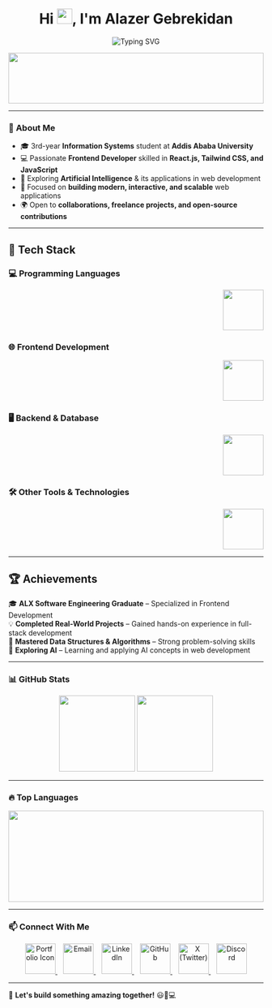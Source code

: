<h1 align="center">Hi <img src="https://media.giphy.com/media/hvRJCLFzcasrR4ia7z/giphy.gif" width="30px">, I'm Alazer Gebrekidan</h1>

<p align="center">
  <img src="https://readme-typing-svg.herokuapp.com?font=Fira+Code&weight=600&size=24&pause=1000&color=F7F7F7&center=true&vCenter=true&width=450&lines=%E2%9A%A1+ALX+SE+Graduate;💻+Frontend+Developer;🤖+AI+Enthusiast" alt="Typing SVG" />
</p>


<p align="center">
  <img src="https://media.giphy.com/media/sRFEa8lbeC7zbcIZZR/giphy.gif?cid=ecf05e47gein83ygcfapjlfd66cttexgdgrc9349t1tho7lv&ep=v1_gifs_related&rid=giphy.gif&ct=g" width="100%" height="100">
</p>

---

### 🧐 **About Me**  
- 🎓 3rd-year **Information Systems** student at **Addis Ababa University**
- 💻 Passionate **Frontend Developer** skilled in **React.js, Tailwind CSS, and JavaScript**  
- 🤖 Exploring **Artificial Intelligence** & its applications in web development  
- 🎨 Focused on **building modern, interactive, and scalable** web applications  
- 🌍 Open to **collaborations, freelance projects, and open-source contributions**  

---

## 🔧 Tech Stack
### **💻 Programming Languages**
<p align="right"> <a href="#"><img src="https://skillicons.dev/icons?i=c,cpp,java,python,js" height="80"></a> </p>

### **🌐 Frontend Development**
<p align="right"> <a href="#"><img src="https://skillicons.dev/icons?i=html,css,react,tailwind,bootstrap" height="80"></a> </p>

### **🖥️ Backend & Database**
<p align="right"> <a href="#"><img src="https://skillicons.dev/icons?i=flask,firebase,mysql" height="80"></a> </p>

### **🛠 Other Tools & Technologies**
<p align="right"> <a href="#"><img src="https://skillicons.dev/icons?i=git,github,linux,bash" height="80"></a> </p>


---
 
## 🏆 **Achievements**  

🎓 **ALX Software Engineering Graduate** – Specialized in Frontend Development  
💡 **Completed Real-World Projects** – Gained hands-on experience in full-stack development  
🏅 **Mastered Data Structures & Algorithms** – Strong problem-solving skills  
🤖 **Exploring AI** – Learning and applying AI concepts in web development  

---

### 📊 **GitHub Stats**  


<p align="center" width="100%">
  <a href="#"><img src="https://github-readme-streak-stats.herokuapp.com/?user=Alexclouth&theme=dark" height="150"></a> <img src="https://github-readme-stats.vercel.app/api?username=Alexclouth&show_icons=true&theme=dark" height="150">
</p>




---

### 🔥 **Top Languages**  

<p align="center" width="100%">
  <img src="https://github-readme-stats.vercel.app/api/top-langs/?username=Alexclouth&layout=compact&theme=dark" height="180"  width="100%">
</p>

---

### 📫 **Connect With Me**  

<p align="center"><a href="https://lazaruus.netlify.app/" target="_blank"> <img src="https://img.shields.io/badge/-161b22.svg?style=flat&logo=firefox&logoColor=blue&label=&border_radius=8" height="60" alt="Portfolio Icon" title="Visit My Portfolio"> </a> &nbsp;&nbsp; <a href="mailto:alazeralphilo@gmail.com" target="_blank"> <img src="https://skillicons.dev/icons?i=gmail" height="60" alt="Email" title="Send Me an Email"> </a> &nbsp;&nbsp; <a href="https://www.linkedin.com/in/alazerwithlink/" target="_blank"> <img src="https://skillicons.dev/icons?i=linkedin" height="60" alt="LinkedIn" title="Connect on LinkedIn"> </a> &nbsp;&nbsp; <a href="https://github.com/Alexclouth" target="_blank"> <img src="https://skillicons.dev/icons?i=github" height="60" alt="GitHub" title="Check out my GitHub"> </a> &nbsp;&nbsp;  <a href="https://x.com/Alaxotwitt" target="_blank"> <img src="https://skillicons.dev/icons?i=twitter" height="60" alt="X (Twitter)" title="Follow me on X">
  </a> &nbsp;&nbsp; <a href="https://discord.com/users/alexandereas" target="_blank"> <img src="https://skillicons.dev/icons?i=discord" height="60" alt="Discord" title="Join me on Discord"> </a></p>


---

🚀 **Let's build something amazing together!** 😃🎨💻  
